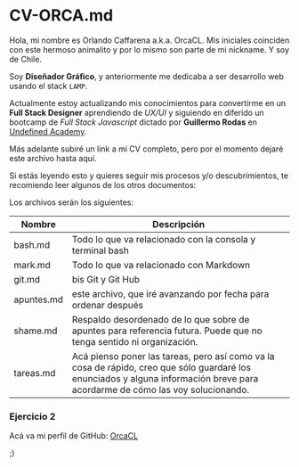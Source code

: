 # CV-ORCA.md

Hola, mi nombre es Orlando Caffarena a.k.a. OrcaCL. Mis iniciales coinciden con este hermoso animalito y por lo mismo son parte de mi nickname. Y soy de Chile. 

Soy **Diseñador Gráfico**, y anteriormente me dedicaba a ser desarrollo web usando el stack `LAMP`. 

Actualmente estoy actualizando mis conocimientos para convertirme en un **Full Stack Designer** aprendiendo de _UX/UI_ y siguiendo en diferido un bootcamp de _Full Stack Javascript_ dictado por **Guillermo Rodas** en [Undefined Academy](https://undefined.academy/).

Más adelante subiré un link a mi CV completo, pero por el momento dejaré este archivo hasta aquí.

Si estás leyendo esto y quieres seguir mis procesos y/o descubrimientos, te recomiendo leer algunos de los otros documentos:

Los archivos serán los siguientes:

| Nombre | Descripción |
|-|-|
| bash.md | Todo lo que va relacionado con la consola y terminal bash |
| mark.md | Todo lo que va relacionado con Markdown |
| git.md | bis Git y Git Hub |
| apuntes.md | este archivo, que iré avanzando por fecha para ordenar después |
| shame.md | Respaldo desordenado de lo que sobre de apuntes para referencia futura. Puede que no tenga sentido ni organización.
| tareas.md | Acá pienso poner las tareas, pero así como va la cosa de rápido, creo que sólo guardaré los enunciados y alguna información breve para acordarme de cómo las voy solucionando. |

### Ejercicio 2

Acá va mi perfil de GitHub: [OrcaCL](https://github.com/OrcaCl)
 
;)